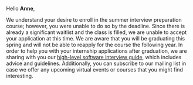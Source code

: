 Hello **Anne**, 

We understand your desire to enroll in the summer interview preparation course; however, you were unable to do so by the deadline. Since there is already a significant waitlist and the class is filled, we are unable to accept your application at this time. We are aware that you will be graduating this spring and will not be able to reapply for the course the following year. In order to help you with your internship applications after graduation, we are sharing with you our [high-level software interview guide](http://tinyurl.com/codepathinterviewguide), which includes advice and guidelines. Additionally, you can subscribe to our mailing list in case we offer any upcoming virtual events or courses that you might find interesting.
